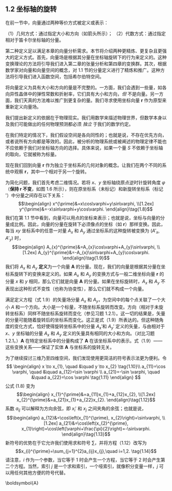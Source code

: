 
## 1.2 坐标轴的旋转

在前一节中，向量通过两种等价方式被定义或表示：

（1）几何方式：通过指定大小和方向（如箭头所示）；
（2）代数方式：通过指定相对于笛卡尔坐标轴的分量。

第二种定义足以满足本章的向量分析需求。本节将介绍两种更精炼、更复杂且更强大的定义方式。首先，向量场是根据其分量在坐标轴旋转下的行为来定义的。这种变换理论的方法将引导我们进入第二章的张量分析和第四章的变换群。其次，根据数学家对向量和向量空间的概念，对 1.1 节的分量定义进行了精炼和推广。这种方法将引导我们进入函数空间，包括希尔伯特空间。

将向量定义为具有大小和方向的量是不完整的。一方面，我们会遇到一些量，如各向异性晶体中的弹性常数和折射率，它们具有大小和方向，*但* 不是向量。另一方面，我们天真的方法难以推广到更复杂的量。我们寻求使用坐标向量 $\boldsymbol{r}$ 作为原型来重新定义向量场。

我们提出新定义的依据在于物理现实。我们用数学来描述物理世界，但数学本身以及我们可能做出的任何物理预测都必须 *独立* 于我们的数学约定。

在我们特定的情况下，我们假设空间是各向同性的；也就是说，不存在优先方向，或者说所有方向都是等效的。因此，被分析的物理系统或被阐述的物理定律不能也不应依赖于我们对坐标轴方向的选择。具体来说，如果一个量 $S$ 不依赖于坐标轴的取向，它就被称为标量。

现在我们回到向量 $\boldsymbol{r}$ 作为独立于坐标系的几何对象的概念。让我们在两个不同的系统中观察 $\boldsymbol{r}$，其中一个相对于另一个旋转。

为简化问题，我们首先考虑二维情况。若将 $x$、$y$ 坐标轴绕原点逆时针旋转角度 $\varphi$（**保持 $\boldsymbol{r}$ 不变**，如图 1.6 所示），则在原坐标系（未标记）和新旋转坐标系（标记 '）中分量之间存在以下关系：$$\begin{align}
x^{\prime}&=x\cos\varphi+y\sin\varphi, \\[1.2ex]
y^{\prime}&=-x\sin\varphi+y\cos\varphi. 
\end{align}\tag{1.8}$$
我们在第 1.1 节中看到，向量可以用点的坐标来表示；也就是说，坐标与向量的分量成比例。因此，向量的分量在旋转下必须像点的坐标（如 $\boldsymbol{r}$）那样变换。因此，每当 $xy$ 坐标系中的任意一对量 $A_x$ 和 $A_y$ 通过坐标系的这种旋转被变换为 $(A'_x, A'_y)$ 时，$$\begin{align}
A_{x}^{\prime}&=A_{x}\cos\varphi+A_{y}\sin\varphi, \\[1.2ex]
A_{y}^{\prime}&=-A_{x}\sin\varphi+A_{y}\cos\varphi. 
\end{align}\tag{1.9}$$
我们将 $A_x$ 和 $A_y$ **定义**为一个向量 $\boldsymbol{A}$ 的分量。现在，我们的向量是根据其分量在坐标系旋转下的变换来定义的。如果 $A_x$ 和 $A_y$ 的变换方式与一般二维坐标向量 $\boldsymbol{r}$ 的分量 $x$ 和 $y$ 相同，那么它们就是向量 $\boldsymbol{A}$ 的分量。如果在坐标旋转时，$A_x$ 和 $A_y$ 不表现出这种形式不变性（也称为协变性），那么它们就不构成一个向量。

满足定义方程（式 1.9）的矢量场分量 $A_x$ 和 $A_y$，为空间中的每个点关联了一个大小 $A$ 和一个方向。大小是一个标量，不随坐标系旋转而改变。方向（相对于未旋转坐标系）同样不随坐标系旋转而变化（参见习题 1.2.1）。这一切的结果是，矢量的分量可能随着旋转后的坐标系而变化。这正是式（1.9）所表达的。但这种随角度的变化方式，恰好使得旋转坐标系中的分量 $A_x'$和 $A_y'$ 定义的矢量，与由相对于 $x$、$y$ 坐标轴的分量 $A_x$ 和 $A_y$ 定义的矢量具有相同的大小和方向。（对比习题 1.2.1。）$\boldsymbol{A}$ 在特定坐标系中的分量构成了 $\boldsymbol{A}$ 在该坐标系中的表示。式（1.9）——这些变换关系——保证了实体 $\boldsymbol{A}$ 与坐标系的旋转无关。

为了继续探讨三维乃至四维空间，我们发现使用更简洁的符号表示法更为便利。令 $$
\begin{align}
x \to x_{1}, \quad &\quad y \to x_{2} \tag{1.10}\\ 
a_{11}=\cos \varphi, \quad &\quad a_{12}=\sin \varphi \\
a_{21}=-\sin \varphi, \quad &\quad a_{22}=\cos \varphi \tag{1.11}
\end{align}
$$
公式 (1.8) 变为$$\begin{align}
x_{1}^{\prime}&=a_{11}x_{1}+a_{12}x_{2}, \\[1.2ex]
x_{2}^{\prime}&=a_{21}x_{1}+a_{22}x_{2}. 
\end{align}\tag{1.12}$$
系数 $a_{ij}$ 可以解释为方向余弦，即 $x_i'$ 和 $x_j$ 之间夹角的余弦；也就是说，$$\begin{align}
a_{12}&=\cos\left(x_{1}^{\prime}, x_{2}\right)=\sin\varphi, \\[1.2ex]
a_{21}&=\cos\left(x_{2}^{\prime}, x_{1}\right)=\cos\left(\varphi+\frac{\pi}{2}\right)=-\sin\varphi.
\end{align}\tag{1.13}$$新符号的优势在于它允许我们使用求和符号 $\sum$，并将方程（1.12）改写为$$x_{i}^{\prime}=\sum_{j=1}^{2}a_{ij}x_{j},\quad i=1,2. \tag{1.14}$$请注意，$i$ 作为一个参数，当它等于 1 时会产生一个方程，当它等于 2 时会产生第二个方程。当然，索引 $j$ 是一个求和索引，一个哑索引，就像积分变量一样，$j$ 可以用任何其他方便的符号代替。









\boldsymbol{A}